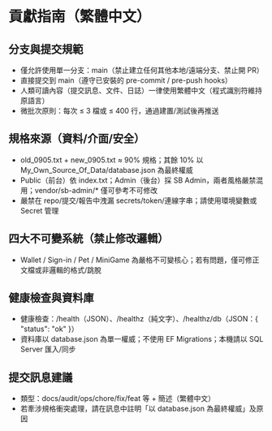 # 貢獻指南（繁體中文）

## 分支與提交規範
- 僅允許使用單一分支：main（禁止建立任何其他本地/遠端分支、禁止開 PR）
- 直接提交到 main（遵守已安裝的 pre-commit / pre-push hooks）
- 人類可讀內容（提交訊息、文件、日誌）一律使用繁體中文（程式識別符維持原語言）
- 微批次原則：每次 ≤ 3 檔或 ≤ 400 行，通過建置/測試後再推送

## 規格來源（資料/介面/安全）
- old_0905.txt + new_0905.txt ≈ 90% 規格；其餘 10% 以 My_Own_Source_Of_Data/database.json 為最終權威
- Public（前台）依 index.txt；Admin（後台）採 SB Admin，兩者風格嚴禁混用；vendor/sb-admin/* 僅可參考不可修改
- 嚴禁在 repo/提交/報告中洩漏 secrets/token/連線字串；請使用環境變數或 Secret 管理

## 四大不可變系統（禁止修改邏輯）
- Wallet / Sign-in / Pet / MiniGame 為嚴格不可變核心；若有問題，僅可修正文檔或非邏輯的格式/跳脫

## 健康檢查與資料庫
- 健康檢查：/health（JSON）、/healthz（純文字）、/healthz/db（JSON：{ "status": "ok" }）
- 資料庫以 database.json 為單一權威；不使用 EF Migrations；本機請以 SQL Server 匯入/同步

## 提交訊息建議
- 類型：docs/audit/ops/chore/fix/feat 等 + 簡述（繁體中文）
- 若牽涉規格衝突處理，請在訊息中註明「以 database.json 為最終權威」及原因
